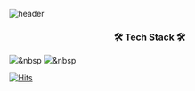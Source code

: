 ![header](https://capsule-render.vercel.app/api?type=Soft&color=timeAuto&height=300&section=header&text=KIM%20DOSEONG&fontSize=90)


<h3 align="center">🛠 Tech Stack 🛠</h3>


<img src="https://img.shields.io/badge/c-%00599C.svg?style=for-the-badge&logo=c&logoColor=white"/></a>&nbsp
<img src="https://img.shields.io/badge/c++-%00599C.svg?style=for-the-badge&logo=c++logoColor=white"/></a>&nbsp


[![Hits](https://hits.seeyoufarm.com/api/count/incr/badge.svg?url=https%3A%2F%2Fgithub.com%2Fkimdoseong&count_bg=%2379C83D&title_bg=%23555555&icon=&icon_color=%23E7E7E7&title=hits&edge_flat=false)](https://hits.seeyoufarm.com)
